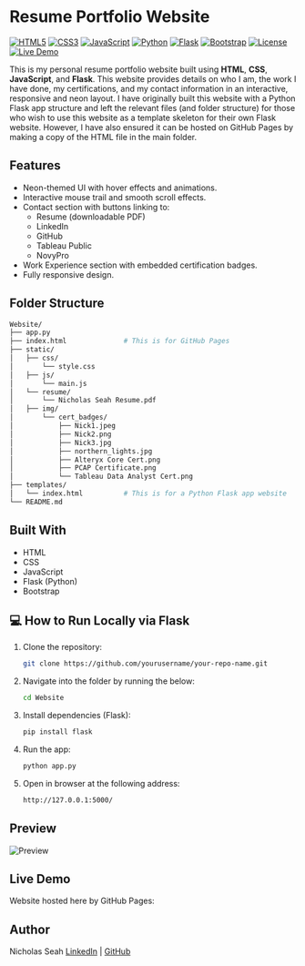 # Resume Portfolio Website

[![HTML5](https://img.shields.io/badge/HTML5-E34F26?style=flat-square&logo=html5&logoColor=white)]()
[![CSS3](https://img.shields.io/badge/CSS3-1572B6?style=flat-square&logo=css3&logoColor=white)]()
[![JavaScript](https://img.shields.io/badge/JavaScript-F7DF1E?style=flat-square&logo=javascript&logoColor=black)]()
[![Python](https://img.shields.io/badge/Python-3776AB?style=flat-square&logo=python&logoColor=white)]()
[![Flask](https://img.shields.io/badge/Flask-000000?style=flat-square&logo=flask&logoColor=white)]()
[![Bootstrap](https://img.shields.io/badge/Bootstrap-563D7C?style=flat-square&logo=bootstrap&logoColor=white)]()
[![License](https://img.shields.io/badge/License-MIT-green?style=flat-square)](LICENSE)
[![Live Demo](https://img.shields.io/badge/Live%20Demo-Online-brightgreen?style=flat-square)](https://yourusername.github.io)

This is my personal resume portfolio website built using **HTML**, **CSS**, **JavaScript**, and **Flask**. 
This website provides details on who I am, the work I have done, my certifications, and my contact information in an interactive, responsive and neon layout.
I have originally built this website with a Python Flask app structure and left the relevant files (and folder structure) for those who wish to use this website as a template skeleton for their own Flask website. However, I have also ensured it can be hosted on GitHub Pages by making a copy of the HTML file in the main folder.

## Features
- Neon-themed UI with hover effects and animations.
- Interactive mouse trail and smooth scroll effects.
- Contact section with buttons linking to:
  - Resume (downloadable PDF)
  - LinkedIn
  - GitHub
  - Tableau Public
  - NovyPro
- Work Experience section with embedded certification badges.
- Fully responsive design.

## Folder Structure
```bash
Website/
├── app.py
├── index.html              # This is for GitHub Pages
├── static/
│   ├── css/
│       └── style.css
│   ├── js/
│       └── main.js
│   └── resume/
│       └── Nicholas Seah Resume.pdf
│   ├── img/
│       └── cert_badges/
│           ├── Nick1.jpeg
│           ├── Nick2.png
│           ├── Nick3.jpg
│           ├── northern_lights.jpg
│           ├── Alteryx Core Cert.png
│           ├── PCAP Certificate.png
│           └── Tableau Data Analyst Cert.png
├── templates/
│   └── index.html          # This is for a Python Flask app website
└── README.md 
```

## Built With
- HTML
- CSS
- JavaScript
- Flask (Python)
- Bootstrap

## 💻 How to Run Locally via Flask
1. Clone the repository:
   ```bash
   git clone https://github.com/yourusername/your-repo-name.git

2. Navigate into the folder by running the below:
    ```bash
    cd Website

3. Install dependencies (Flask):
    ```bash
    pip install flask

4. Run the app:
    ```bash
    python app.py

5. Open in browser at the following address:
    ```bash
    http://127.0.0.1:5000/
    
## Preview
![Preview](static/img/Preview.png)

## Live Demo
Website hosted here by GitHub Pages: 

## Author
Nicholas Seah
[LinkedIn](https://www.linkedin.com/in/nicholas-seah8/) | [GitHub](https://github.com/NickSeah8)

